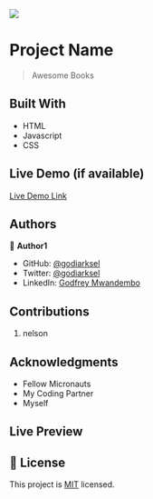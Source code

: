 ![](https://img.shields.io/badge/Microverse-blueviolet)

# Project Name

> Awesome Books


## Built With

- HTML
- Javascript
- CSS

## Live Demo (if available)

[Live Demo Link](https://livedemo.com)


## Authors

👤 **Author1**

- GitHub: [@godiarksel](https://github.com/githubhandle)
- Twitter: [@godiarksel](https://twitter.com/twitterhandle)
- LinkedIn: [Godfrey Mwandembo](https://linkedin.com/in/godfrey-mwandembo-045667127/)


##  Contributions

1. nelson

## Acknowledgments

- Fellow Micronauts
- My Coding Partner
- Myself

## Live Preview




## 📝 License

This project is [MIT](./MIT.md) licensed.
